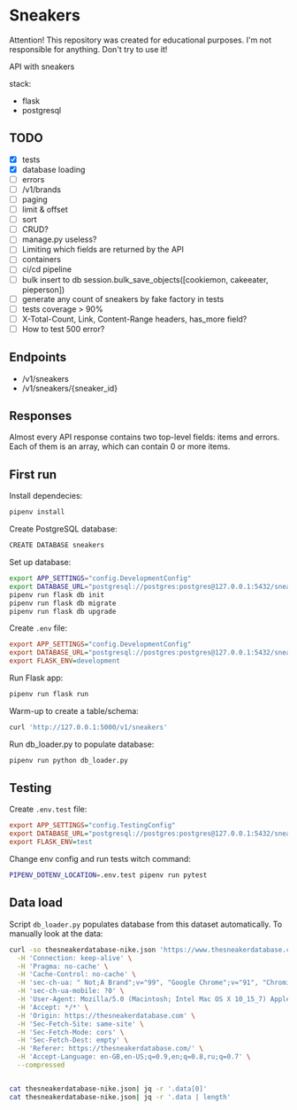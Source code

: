 # Sneakers

Attention! This repository was created for educational purposes. I'm not responsible for anything. Don't try to use it!

API with sneakers

stack:
- flask
- postgresql

## TODO

- [x] tests
- [x] database loading
- [ ] errors
- [ ] /v1/brands
- [ ] paging
- [ ] limit & offset
- [ ] sort
- [ ] CRUD?
- [ ] manage.py useless?
- [ ] Limiting which fields are returned by the API
- [ ] containers
- [ ] ci/cd pipeline
- [ ] bulk insert to db session.bulk_save_objects([cookiemon, cakeeater, pieperson])
- [ ] generate any count of sneakers by fake factory in tests
- [ ] tests coverage > 90%
- [ ] X-Total-Count, Link, Content-Range headers, has_more field?
- [ ] How to test 500 error?

## Endpoints

- /v1/sneakers
- /v1/sneakers/{sneaker_id}

## Responses

Almost every API response contains two top-level fields: items and errors. Each of them is an array, which can contain 0 or more items.

## First run

Install dependecies:

```Bash
pipenv install
```

Create PostgreSQL database:

```Bash
CREATE DATABASE sneakers
```

Set up database:

```Bash
export APP_SETTINGS="config.DevelopmentConfig"
export DATABASE_URL="postgresql://postgres:postgres@127.0.0.1:5432/sneakers"
pipenv run flask db init
pipenv run flask db migrate
pipenv run flask db upgrade
```

Create `.env` file:

```Ini
export APP_SETTINGS="config.DevelopmentConfig"
export DATABASE_URL="postgresql://postgres:postgres@127.0.0.1:5432/sneakers"
export FLASK_ENV=development
```

Run Flask app:

```Bash
pipenv run flask run
```

Warm-up to create a table/schema:

```Bash
curl 'http://127.0.0.1:5000/v1/sneakers'
```

Run db_loader.py to populate database:

```Bash
pipenv run python db_loader.py
```

## Testing

Create `.env.test` file:

```Ini
export APP_SETTINGS="config.TestingConfig"
export DATABASE_URL="postgresql://postgres:postgres@127.0.0.1:5432/sneakers-test"
export FLASK_ENV=test
```

Change env config and run tests witch command:

```Bash
PIPENV_DOTENV_LOCATION=.env.test pipenv run pytest
```

## Data load

Script `db_loader.py` populates database from this dataset automatically. To manually look at the data:

```Bash
curl -so thesneakerdatabase-nike.json 'https://www.thesneakerdatabase.com/api/getData?brand=Nike' \
  -H 'Connection: keep-alive' \
  -H 'Pragma: no-cache' \
  -H 'Cache-Control: no-cache' \
  -H 'sec-ch-ua: " Not;A Brand";v="99", "Google Chrome";v="91", "Chromium";v="91"' \
  -H 'sec-ch-ua-mobile: ?0' \
  -H 'User-Agent: Mozilla/5.0 (Macintosh; Intel Mac OS X 10_15_7) AppleWebKit/537.36 (KHTML, like Gecko) Chrome/91.0.4472.114 Safari/537.36' \
  -H 'Accept: */*' \
  -H 'Origin: https://thesneakerdatabase.com' \
  -H 'Sec-Fetch-Site: same-site' \
  -H 'Sec-Fetch-Mode: cors' \
  -H 'Sec-Fetch-Dest: empty' \
  -H 'Referer: https://thesneakerdatabase.com/' \
  -H 'Accept-Language: en-GB,en-US;q=0.9,en;q=0.8,ru;q=0.7' \
  --compressed


cat thesneakerdatabase-nike.json| jq -r '.data[0]'
cat thesneakerdatabase-nike.json| jq -r '.data | length'
```
